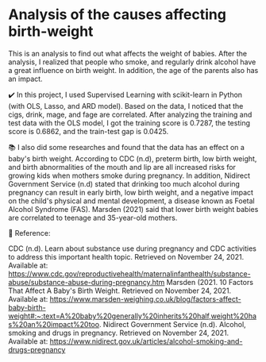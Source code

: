 # Analysis of the causes affecting birth-weight
This is an analysis to find out what affects the weight of babies. After the analysis, I realized that people who smoke, and regularly drink alcohol have a great influence on birth weight. In addition, the age of the parents also has an impact.

✔️ In this project, I used Supervised Learning with scikit-learn in Python (with OLS, Lasso, and ARD model). Based on the data, I noticed that the cigs, drink, mage, and fage are correlated. After analyzing the training and test data with the OLS model, I got the training score is 0.7287, the testing score is 0.6862, and the train-test gap is 0.0425.

📚 I also did some researches and found that the data has an effect on a baby's birth weight. According to CDC (n.d), preterm birth, low birth weight, and birth abnormalities of the mouth and lip are all increased risks for growing kids when mothers smoke during pregnancy. In addition, Nidirect Government Service (n.d) stated that drinking too much alcohol during pregnancy can result in early birth, low birth weight, and a negative impact on the child's physical and mental development, a disease known as Foetal Alcohol Syndrome (FAS). Marsden (2021) said that lower birth weight babies are correlated to teenage and 35-year-old mothers.



🔗 Reference:

CDC (n.d). Learn about substance use during pregnancy and CDC activities to address this important health topic. Retrieved on November 24, 2021. Available at: https://www.cdc.gov/reproductivehealth/maternalinfanthealth/substance-abuse/substance-abuse-during-pregnancy.htm Marsden (2021. 10 Factors That Affect A Baby's Birth Weight. Retrieved on November 24, 2021. Available at: https://www.marsden-weighing.co.uk/blog/factors-affect-baby-birth-weight#:~:text=A%20baby%20generally%20inherits%20half,weight%20has%20an%20impact%20too. Nidirect Government Service (n.d). Alcohol, smoking and drugs in pregnancy. Retrieved on November 24, 2021. Available at: https://www.nidirect.gov.uk/articles/alcohol-smoking-and-drugs-pregnancy

